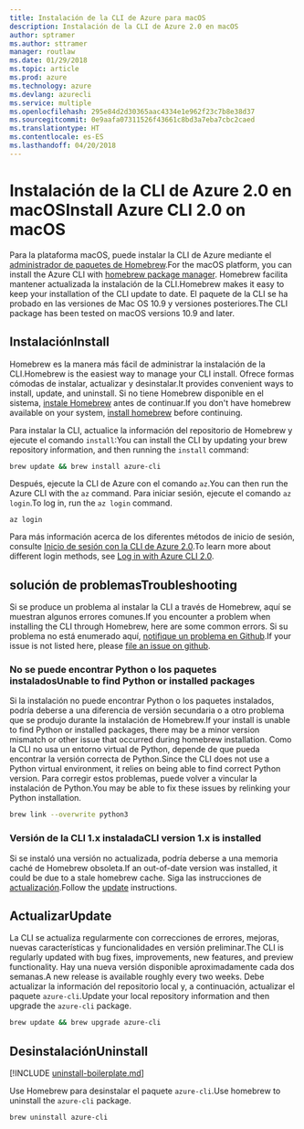 ```yaml
---
title: Instalación de la CLI de Azure para macOS
description: Instalación de la CLI de Azure 2.0 en macOS
author: sptramer
ms.author: sttramer
manager: routlaw
ms.date: 01/29/2018
ms.topic: article
ms.prod: azure
ms.technology: azure
ms.devlang: azurecli
ms.service: multiple
ms.openlocfilehash: 295e84d2d30365aac4334e1e962f23c7b8e38d37
ms.sourcegitcommit: 0e9aafa07311526f43661c8bd3a7eba7cbc2caed
ms.translationtype: HT
ms.contentlocale: es-ES
ms.lasthandoff: 04/20/2018
---
```

# <a name="install-azure-cli-20-on-macos"></a><span data-ttu-id="c9ee8-103">Instalación de la CLI de Azure 2.0 en macOS</span><span class="sxs-lookup"><span data-stu-id="c9ee8-103">Install Azure CLI 2.0 on macOS</span></span>

<span data-ttu-id="c9ee8-104">Para la plataforma macOS, puede instalar la CLI de Azure mediante el [administrador de paquetes de Homebrew](http://brew.sh).</span><span class="sxs-lookup"><span data-stu-id="c9ee8-104">For the macOS platform, you can install the Azure CLI with [homebrew package manager](http://brew.sh).</span></span> <span data-ttu-id="c9ee8-105">Homebrew facilita mantener actualizada la instalación de la CLI.</span><span class="sxs-lookup"><span data-stu-id="c9ee8-105">Homebrew makes it easy to keep your installation of the CLI update to date.</span></span> <span data-ttu-id="c9ee8-106">El paquete de la CLI se ha probado en las versiones de Mac OS 10.9 y versiones posteriores.</span><span class="sxs-lookup"><span data-stu-id="c9ee8-106">The CLI package has been tested on macOS versions 10.9 and later.</span></span>

## <a name="install"></a><span data-ttu-id="c9ee8-107">Instalación</span><span class="sxs-lookup"><span data-stu-id="c9ee8-107">Install</span></span>

<span data-ttu-id="c9ee8-108">Homebrew es la manera más fácil de administrar la instalación de la CLI.</span><span class="sxs-lookup"><span data-stu-id="c9ee8-108">Homebrew is the easiest way to manage your CLI install.</span></span> <span data-ttu-id="c9ee8-109">Ofrece formas cómodas de instalar, actualizar y desinstalar.</span><span class="sxs-lookup"><span data-stu-id="c9ee8-109">It provides convenient ways to install, update, and uninstall.</span></span>
<span data-ttu-id="c9ee8-110">Si no tiene Homebrew disponible en el sistema, [instale Homebrew](https://docs.brew.sh/Installation.html) antes de continuar.</span><span class="sxs-lookup"><span data-stu-id="c9ee8-110">If you don't have homebrew available on your system, [install homebrew](https://docs.brew.sh/Installation.html) before continuing.</span></span>

<span data-ttu-id="c9ee8-111">Para instalar la CLI, actualice la información del repositorio de Homebrew y ejecute el comando `install`:</span><span class="sxs-lookup"><span data-stu-id="c9ee8-111">You can install the CLI by updating your brew repository information, and then running the `install` command:</span></span>

```bash
brew update && brew install azure-cli
```

<span data-ttu-id="c9ee8-112">Después, ejecute la CLI de Azure con el comando `az`.</span><span class="sxs-lookup"><span data-stu-id="c9ee8-112">You can then run the Azure CLI with the `az` command.</span></span> <span data-ttu-id="c9ee8-113">Para iniciar sesión, ejecute el comando `az login`.</span><span class="sxs-lookup"><span data-stu-id="c9ee8-113">To log in, run the `az login` command.</span></span>

```azurecli
az login
```

<span data-ttu-id="c9ee8-114">Para más información acerca de los diferentes métodos de inicio de sesión, consulte [Inicio de sesión con la CLI de Azure 2.0](authenticate-azure-cli.md).</span><span class="sxs-lookup"><span data-stu-id="c9ee8-114">To learn more about different login methods, see [Log in with Azure CLI 2.0](authenticate-azure-cli.md).</span></span>

## <a name="troubleshooting"></a><span data-ttu-id="c9ee8-115">solución de problemas</span><span class="sxs-lookup"><span data-stu-id="c9ee8-115">Troubleshooting</span></span>

<span data-ttu-id="c9ee8-116">Si se produce un problema al instalar la CLI a través de Homebrew, aquí se muestran algunos errores comunes.</span><span class="sxs-lookup"><span data-stu-id="c9ee8-116">If you encounter a problem when installing the CLI through Homebrew, here are some common errors.</span></span> <span data-ttu-id="c9ee8-117">Si su problema no está enumerado aquí, [notifique un problema en Github](https://github.com/Azure/azure-cli/issues).</span><span class="sxs-lookup"><span data-stu-id="c9ee8-117">If your issue is not listed here, please [file an issue on github](https://github.com/Azure/azure-cli/issues).</span></span>

### <a name="unable-to-find-python-or-installed-packages"></a><span data-ttu-id="c9ee8-118">No se puede encontrar Python o los paquetes instalados</span><span class="sxs-lookup"><span data-stu-id="c9ee8-118">Unable to find Python or installed packages</span></span>

<span data-ttu-id="c9ee8-119">Si la instalación no puede encontrar Python o los paquetes instalados, podría deberse a una diferencia de versión secundaria o a otro problema que se produjo durante la instalación de Homebrew.</span><span class="sxs-lookup"><span data-stu-id="c9ee8-119">If your install is unable to find Python or installed packages, there may be a minor version mismatch or other issue that occurred during homebrew installation.</span></span> <span data-ttu-id="c9ee8-120">Como la CLI no usa un entorno virtual de Python, depende de que pueda encontrar la versión correcta de Python.</span><span class="sxs-lookup"><span data-stu-id="c9ee8-120">Since the CLI does not use a Python virtual environment, it relies on being able to find correct Python version.</span></span> <span data-ttu-id="c9ee8-121">Para corregir estos problemas, puede volver a vincular la instalación de Python.</span><span class="sxs-lookup"><span data-stu-id="c9ee8-121">You may be able to fix these issues by relinking your Python installation.</span></span>

```bash
brew link --overwrite python3
```

### <a name="cli-version-1x-is-installed"></a><span data-ttu-id="c9ee8-122">Versión de la CLI 1.x instalada</span><span class="sxs-lookup"><span data-stu-id="c9ee8-122">CLI version 1.x is installed</span></span>

<span data-ttu-id="c9ee8-123">Si se instaló una versión no actualizada, podría deberse a una memoria caché de Homebrew obsoleta.</span><span class="sxs-lookup"><span data-stu-id="c9ee8-123">If an out-of-date version was installed, it could be due to a stale homebrew cache.</span></span> <span data-ttu-id="c9ee8-124">Siga las instrucciones de [actualización](#Update).</span><span class="sxs-lookup"><span data-stu-id="c9ee8-124">Follow the [update](#Update) instructions.</span></span>

## <a name="update"></a><span data-ttu-id="c9ee8-125">Actualizar</span><span class="sxs-lookup"><span data-stu-id="c9ee8-125">Update</span></span>

<span data-ttu-id="c9ee8-126">La CLI se actualiza regularmente con correcciones de errores, mejoras, nuevas características y funcionalidades en versión preliminar.</span><span class="sxs-lookup"><span data-stu-id="c9ee8-126">The CLI is regularly updated with bug fixes, improvements, new features, and preview functionality.</span></span> <span data-ttu-id="c9ee8-127">Hay una nueva versión disponible aproximadamente cada dos semanas.</span><span class="sxs-lookup"><span data-stu-id="c9ee8-127">A new release is available roughly every two weeks.</span></span> <span data-ttu-id="c9ee8-128">Debe actualizar la información del repositorio local y, a continuación, actualizar el paquete `azure-cli`.</span><span class="sxs-lookup"><span data-stu-id="c9ee8-128">Update your local repository information and then upgrade the `azure-cli` package.</span></span>

```bash
brew update && brew upgrade azure-cli
```

## <a name="uninstall"></a><span data-ttu-id="c9ee8-129">Desinstalación</span><span class="sxs-lookup"><span data-stu-id="c9ee8-129">Uninstall</span></span>

[!INCLUDE [uninstall-boilerplate.md](includes/uninstall-boilerplate.md)]

<span data-ttu-id="c9ee8-130">Use Homebrew para desinstalar el paquete `azure-cli`.</span><span class="sxs-lookup"><span data-stu-id="c9ee8-130">Use homebrew to uninstall the `azure-cli` package.</span></span>

```bash
brew uninstall azure-cli
```
